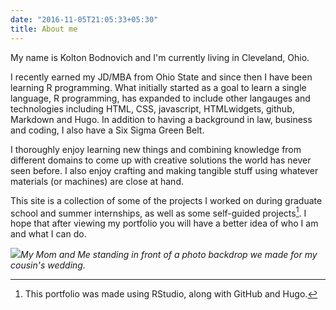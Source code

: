 ```yaml
---
date: "2016-11-05T21:05:33+05:30"
title: About me
---
```


My name is Kolton Bodnovich and I'm currently living in Cleveland, Ohio. 

I recently earned my JD/MBA from Ohio State and since then I have been learning R programming. What initially started as a goal to learn a single language, R programming, has expanded to include other langauges and technologies including HTML, CSS, javascript, HTMLwidgets, github, Markdown and Hugo. In addition to having a background in law, business and coding, I also have a Six Sigma Green Belt. 

I thoroughly enjoy learning new things and combining knowledge from different domains to come up with creative solutions the world has never seen before. I also enjoy crafting and making tangible stuff using whatever materials (or machines) are close at hand.

This site is a collection of some of the projects I worked on during graduate school and   summer internships, as well as some self-guided projects[^site]. I hope that after viewing my portfolio you will have a better idea of who I am and what I can do. 


![](/about/_index_files/DaniFlowerWall.jpg)*My Mom and Me standing in front of a photo backdrop we made for my cousin's wedding.* 

[^site]: This portfolio was made using RStudio, along with GitHub and Hugo. 
